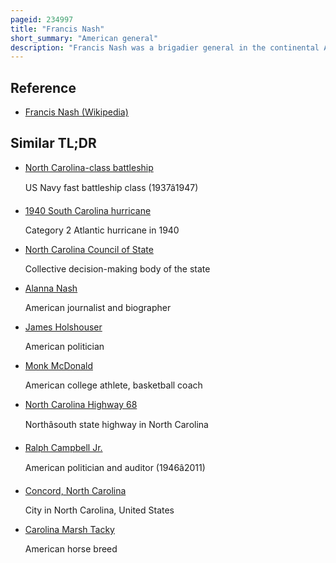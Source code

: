 ```yaml
---
pageid: 234997
title: "Francis Nash"
short_summary: "American general"
description: "Francis Nash was a brigadier general in the continental Army during the american revolutionary War. Prior to the War, he was a Lawyer, public Official, and Politician in Hillsborough, North Carolina, and was heavily involved in opposing the Regulator Movement, an Uprising of Settlers in the North Carolina Piedmont between 1765 and 1771. Nash was also involved in north carolina Politics on several Occasions representing Hillsborough in the colonial North carolina general Assembly."
---
```


## Reference

- [Francis Nash (Wikipedia)](https://en.wikipedia.org/?curid=234997)

## Similar TL;DR

- [North Carolina-class battleship](/tldr/en/north-carolina-class-battleship)

  US Navy fast battleship class (1937â1947)

- [1940 South Carolina hurricane](/tldr/en/1940-south-carolina-hurricane)

  Category 2 Atlantic hurricane in 1940

- [North Carolina Council of State](/tldr/en/north-carolina-council-of-state)

  Collective decision-making body of the state

- [Alanna Nash](/tldr/en/alanna-nash)

  American journalist and biographer

- [James Holshouser](/tldr/en/james-holshouser)

  American politician

- [Monk McDonald](/tldr/en/monk-mcdonald)

  American college athlete, basketball coach

- [North Carolina Highway 68](/tldr/en/north-carolina-highway-68)

  Northâsouth state highway in North Carolina

- [Ralph Campbell Jr.](/tldr/en/ralph-campbell-jr)

  American politician and auditor (1946â2011)

- [Concord, North Carolina](/tldr/en/concord-north-carolina)

  City in North Carolina, United States

- [Carolina Marsh Tacky](/tldr/en/carolina-marsh-tacky)

  American horse breed
